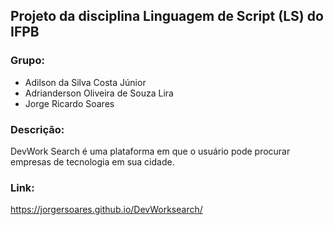 ## Projeto da disciplina Linguagem de Script (LS) do IFPB

### Grupo:
- Adilson da Silva Costa Júnior
- Adrianderson Oliveira de Souza Lira
- Jorge Ricardo Soares

### Descrição:
DevWork Search é uma plataforma em que o usuário pode procurar empresas de tecnologia em sua cidade.

### Link:
https://jorgersoares.github.io/DevWorksearch/
